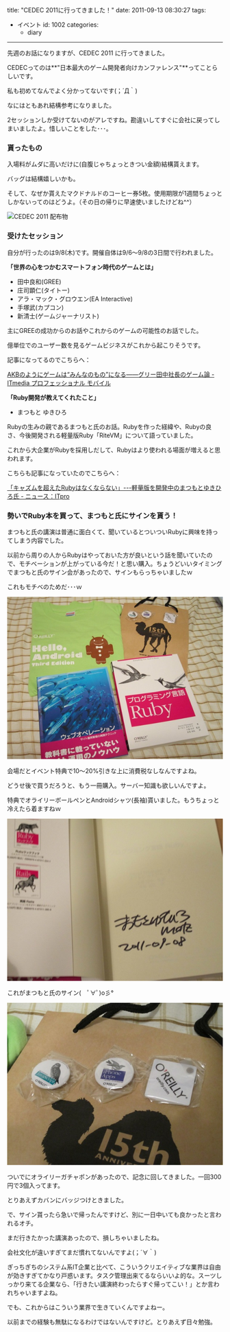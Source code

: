 title: "CEDEC 2011に行ってきました！"
date: 2011-09-13 08:30:27
tags:
- イベント
id: 1002
categories:
  - diary
---

先週のお話になりますが、CEDEC 2011 に行ってきました。

CEDECってのは**"日本最大のゲーム開発者向けカンファレンス"**ってことらしいです。

私も初めてなんでよく分かってないです(；´Д｀)

なにはともあれ結構参考になりました。

2セッションしか受けてないのがアレですね。勘違いしてすぐに会社に戻ってしまいましたよ。惜しいことをした･･･。<!--more-->

### 貰ったもの

入場料がムダに高いだけに(自腹じゃちょっときつい金額)結構貰えます。

バッグは結構嬉しいかも。

そして、なぜか貰えたマクドナルドのコーヒー券5枚。使用期限が1週間ちょっとしかないってのはどうよ。（その日の帰りに早速使いましたけどね^^）

![CEDEC 2011 配布物](http://creamo.jp/wp/wp-content/uploads/2011/09/IMG_0482.jpg "ICEDEC 2011 配布物")

### 受けたセッション

自分が行ったのは9/8(木)です。開催自体は9/6〜9/8の3日間で行われました。

**「世界の心をつかむスマートフォン時代のゲームとは」**

*   <span>田中良和(GREE)</span>
*   <span>庄司顕仁(タイトー)</span>
*   <span>アラ・マック・グロウエン(EA Interactive)</span>
*   <span>手塚武(カプコン)</span>
*   <span>新清士(ゲームジャーナリスト)</span>

主にGREEの成功からのお話やこれからのゲームの可能性のお話でした。

億単位でのユーザー数を見るゲームビジネスがこれから起こりそうです。

記事になってるのでこちらへ：

[AKBのようにゲームは“みんなのもの”になる――グリー田中社長のゲーム論 - ITmedia プロフェッショナル モバイル](http://www.itmedia.co.jp/promobile/articles/1109/08/news081.html)

**「Ruby開発が教えてくれたこと」**

*   <span>まつもと ゆきひろ</span>

Rubyの生みの親であるまつもと氏のお話。Rubyを作った経緯や、Rubyの良さ、今後開発される軽量版Ruby「RiteVM」について語っていました。

これから大企業がRubyを採用しだして、Rubyはより使われる場面が増えると思われます。

こちらも記事になっていたのでこちらへ：

[「キャズムを超えたRubyはなくならない」---軽量版を開発中のまつもとゆきひろ氏 - ニュース：ITpro](http://itpro.nikkeibp.co.jp/article/NEWS/20110909/368352/)

### 勢いでRuby本を買って、まつもと氏にサインを貰う！

まつもと氏の講演は普通に面白くて、聞いているとついついRubyに興味を持ってしまう内容でした。

以前から周りの人からRubyはやっておいた方が良いという話を聞いていたので、モチベーションが上がっている今だ！と思い購入。ちょうどいいタイミングでまつもと氏のサイン会があったので、サインもらっちゃいましたｗ

これもモチベのためだ･･･ｗ

![勢いで買ったオライリー本](/diary/cedec-2011/IMG_0479.jpg "勢いで買ったオライリー本")

会場だとイベント特典で10〜20%引きな上に消費税なしなんですよね。

どうせ後で買うだろうと、もう一冊購入。サーバー知識も欲しいんですよ。

特典でオライリーボールペンとAndroidシャツ(長袖)貰いました。もうちょっと冷えたら着ますねｗ

![まつもと氏のサイン](/diary/cedec-2011/IMG_0481.jpg "まつもと氏のサイン")

これがまつもと氏のサイン(　ﾟ∀ﾟ)o彡°

![オライリーバッジ](/diary/cedec-2011/IMG_0480.jpg "オライリーバッジ")

ついでにオライリーガチャポンがあったので、記念に回してきました。一回300円で3個入ってます。

とりあえずカバンにバッジつけときました。

で、サイン貰ったら急いで帰ったんですけど、別に一日中いても良かったと言われるオチ。

まだ行きたかった講演あったので、損しちゃいましたね。

会社文化が違いすぎてまだ慣れてないんですよ(；´∀｀)

ぎっちぎちのシステム系IT企業と比べて、こういうクリエイティブな業界は自由が効きすぎてかなり戸惑います。タスク管理出来てるならいいよ的な。スーツしっかり来てる企業なら、「行きたい講演終わったらすぐ帰ってこい！」とか言われちゃいますよね。

でも、これからはこういう業界で生きていくんですよねー。

以前までの経験も無駄になるわけではないんですけど。とりあえず日々勉強。